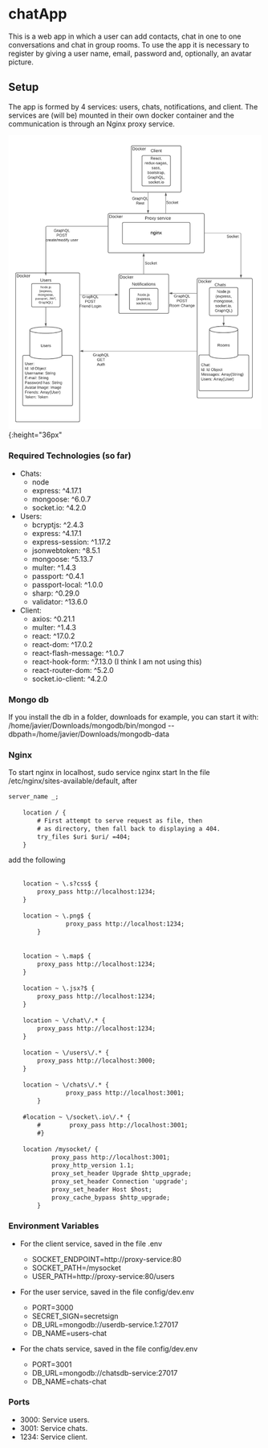 # chatApp
This is a web app in which a user can add contacts, chat in one to one conversations and chat in group rooms. To use the app it is necessary to register by giving a user name,  email, password and, optionally, an avatar picture.
## Setup
The app is formed by 4 services:  users, chats, notifications, and client. The services are (will be) mounted in their own docker container and the communication is through an Nginx proxy service. 

![Diagram](./chatAV1.png) {:height="36px"
### Required Technologies (so far)
* Chats:
	- node
	- express: ^4.17.1
	- mongoose: ^6.0.7
	- socket.io: ^4.2.0
* Users:
	- bcryptjs: ^2.4.3
	- express: ^4.17.1
	- express-session: ^1.17.2
	- jsonwebtoken: ^8.5.1
	- mongoose: ^5.13.7
	- multer: ^1.4.3
	- passport: ^0.4.1
	- passport-local: ^1.0.0
	- sharp: ^0.29.0
	- validator: ^13.6.0
* Client:
	-	axios: ^0.21.1
	-	multer: ^1.4.3
	-	react: ^17.0.2
	-	react-dom: ^17.0.2
	-	react-flash-message: ^1.0.7
	-	react-hook-form: ^7.13.0 (I think I am not using this)
	-	react-router-dom: ^5.2.0
	-	socket.io-client: ^4.2.0

### Mongo db
If you install the db in a folder, downloads for example, you can start it with:
/home/javier/Downloads/mongodb/bin/mongod --dbpath=/home/javier/Downloads/mongodb-data

### Nginx
To start nginx in localhost,  sudo service nginx start
In the file /etc/nginx/sites-available/default, after 
```
server_name _;

	location / {
		# First attempt to serve request as file, then
		# as directory, then fall back to displaying a 404.
		try_files $uri $uri/ =404;
	}
```
add the following

```

	location ~ \.s?css$ {
		proxy_pass http://localhost:1234;
	}

	location ~ \.png$ {
                proxy_pass http://localhost:1234;
        }


	location ~ \.map$ {
		proxy_pass http://localhost:1234;
	}

	location ~ \.jsx?$ {
		proxy_pass http://localhost:1234;
	}
	
	location ~ \/chat\/.* {
		proxy_pass http://localhost:1234;
	}

	location ~ \/users\/.* {
		proxy_pass http://localhost:3000;
	}

	location ~ \/chats\/.* {
                proxy_pass http://localhost:3001;
        }

	#location ~ \/socket\.io\/.* {
        #        proxy_pass http://localhost:3001;
        #}

	location /mysocket/ {
     		proxy_pass http://localhost:3001; 
      		proxy_http_version 1.1;
      		proxy_set_header Upgrade $http_upgrade;
      		proxy_set_header Connection 'upgrade';
      		proxy_set_header Host $host;
      		proxy_cache_bypass $http_upgrade;
    	} 

```

### Environment Variables
- For the client service, saved in the file .env

	- SOCKET_ENDPOINT=http://proxy-service:80
	- SOCKET_PATH=/mysocket
	- USER_PATH=http://proxy-service:80/users

  

- For the user service,  saved in the file config/dev.env

	- PORT=3000
	- SECRET_SIGN=secretsign
	- DB_URL=mongodb://userdb-service.1:27017
	- DB_NAME=users-chat

  

- For the chats service, saved in the file config/dev.env
	- PORT=3001
	- DB_URL=mongodb://chatsdb-service:27017
	- DB_NAME=chats-chat



 ### Ports
 - 3000: Service users.
 - 3001: Service chats.
 - 1234: Service client.